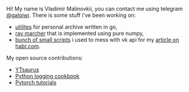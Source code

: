 Hi! My name is Vladimir Malinovkii, you can contact me using telegram [@galqiwi](https://t.me/galqiwi). There is some stuff i've been working on:
- [utilites](https://github.com/galqiwi/garc) for personal archive written in go,
- [ray marcher](https://github.com/galqiwi/numpy-marcher) that is implemented using pure numpy,
- [bunch of small scripts](https://github.com/galqiwi/vk-clones) i used to mess with vk api for my [article on habr.com](https://habr.com/ru/post/449656/).

My open source contributions:
- [YTsaurus](https://github.com/ytsaurus/ytsaurus/commits?author=galqiwi)
- [Python logging cookbook](https://github.com/python/cpython/commits?author=galqiwi)
- [Pytorch tutorials](https://github.com/pytorch/tutorials/commits?author=galqiwi)
